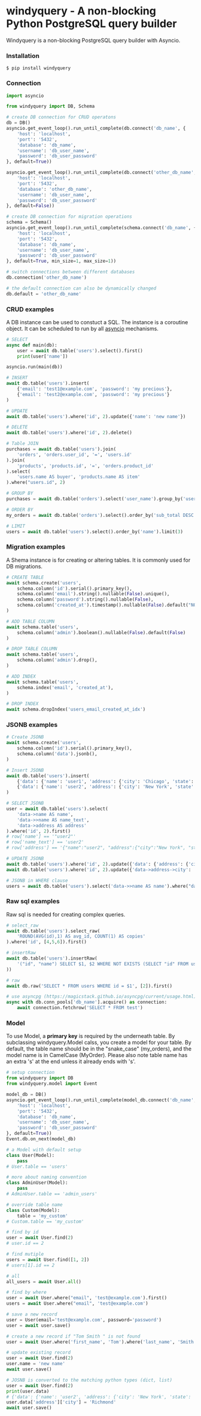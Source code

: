 # windyquery - A non-blocking Python PostgreSQL query builder

Windyquery is a non-blocking PostgreSQL query builder with Asyncio.

### Installation
```
$ pip install windyquery
```

### Connection
```python
import asyncio

from windyquery import DB, Schema

# create DB connection for CRUD operatons
db = DB()
asyncio.get_event_loop().run_until_complete(db.connect('db_name', {
    'host': 'localhost',
    'port': '5432',
    'database': 'db_name',
    'username': 'db_user_name',
    'password': 'db_user_password'
}, default=True))

asyncio.get_event_loop().run_until_complete(db.connect('other_db_name', {
    'host': 'localhost',
    'port': '5432',
    'database': 'other_db_name',
    'username': 'db_user_name',
    'password': 'db_user_password'
}, default=False))

# create DB connection for migration operations
schema = Schema()
asyncio.get_event_loop().run_until_complete(schema.connect('db_name', {
    'host': 'localhost',
    'port': '5432',
    'database': 'db_name',
    'username': 'db_user_name',
    'password': 'db_user_password'
}, default=True, min_size=1, max_size=1))

# switch connections between different databases
db.connection('other_db_name')

# the default connection can also be dynamically changed
db.default = 'other_db_name'
```

### CRUD examples
A DB instance can be used to constuct a SQL. The instance is a coroutine object.
It can be scheduled to run by all [asyncio](https://docs.python.org/3/library/asyncio-task.html) mechanisms.
```python
# SELECT
async def main(db):
    user = await db.table('users').select().first()
    print(user['name'])

asyncio.run(main(db))

# INSERT
await db.table('users').insert(
    {'email': 'test1@example.com', 'password': 'my precious'},
    {'email': 'test2@example.com', 'password': 'my precious'}
)

# UPDATE
await db.table('users').where('id', 2).update({'name': 'new name'})

# DELETE
await db.table('users').where('id', 2).delete()

# Table JOIN
purchases = await db.table('users').join(
    'orders', 'orders.user_id', '=', 'users.id'
).join(
    'products', 'products.id', '=', 'orders.product_id'
).select(
    'users.name AS buyer', 'products.name AS item'
).where("users.id", 2)

# GROUP BY
purchases = await db.table('orders').select('user_name').group_by('user_id')

# ORDER BY
my_orders = await db.table('orders').select().order_by('sub_total DESC', 'user_id')

# LIMIT
users = await db.table('users').select().order_by('name').limit(3)
```

### Migration examples
A Shema instance is for creating or altering tables.
It is commonly used for DB migrations.
```python
# CREATE TABLE
await schema.create('users',
    schema.column('id').serial().primary_key(),
    schema.column('email').string().nullable(False).unique(),
    schema.column('password').string().nullable(False),
    schema.column('created_at').timestamp().nullable(False).default("NOW()"),
)

# ADD TABLE COLUMN
await schema.table('users',
    schema.column('admin').boolean().nullable(False).default(False)
)

# DROP TABLE COLUMN
await schema.table('users',
    schema.column('admin').drop(),
)

# ADD INDEX
await schema.table('users',
    schema.index('email', 'created_at'),
)

# DROP INDEX
await schema.dropIndex('users_email_created_at_idx')
```


### JSONB examples
```python
# Create JSONB
await schema.create('users',
    schema.column('id').serial().primary_key(),
    schema.column('data').jsonb(),
)

# Insert JSONB
await db.table('users').insert(
    {'data': {'name': 'user1', 'address': {'city': 'Chicago', 'state': 'IL'}}},
    {'data': {'name': 'user2', 'address': {'city': 'New York', 'state': 'NY'}, 'admin': True}},
)

# SELECT JSONB
user = await db.table('users').select(
    'data->name AS name',
    'data->>name AS name_text',
    'data->address AS address'
).where('id', 2).first() 
# row['name'] == '"user2"'
# row['name_text'] == 'user2'
# row['address'] == '{"name":"user2", "address":{"city":"New York", "state":"NY"}}'

# UPDATE JSONB
await db.table('users').where('id', 2).update({'data': {'address': {'city': 'Richmond'}}})
await db.table('users').where('id', 2).update({'data->address->city': 'Richmond'})

# JSONB in WHERE clause
users = await db.table('users').select('data->>name AS name').where("data->address->city", 'Chicago')
```

### Raw sql examples
Raw sql is needed for creating complex queries.
```python
# select_raw
await db.table('users').select_raw(
    'ROUND(AVG(id),1) AS avg_id, COUNT(1) AS copies'
).where('id', [4,5,6]).first()

# insertRaw
await db.table('users').insertRaw(
    '("id", "name") SELECT $1, $2 WHERE NOT EXISTS (SELECT "id" FROM users WHERE "id" = $1)', [10, 'user name']
))

# raw
await db.raw('SELECT * FROM users WHERE id = $1', [2]).first()

# use asyncpg (https://magicstack.github.io/asyncpg/current/usage.html)
async with db.conn_pools['db_name'].acquire() as connection:
    await connection.fetchrow('SELECT * FROM test')

```

### Model
To use Model, a **primary key** is required by the underneath table.
By subclassing windyquery.Model calss, you create a model for your table.
By default, the table name should be in the "snake_case" (my_orders),
and the model name is in CamelCase (MyOrder).
Please also note table name has an extra 's' at the end unless it already ends with 's'.
```python
# setup connection
from windyquery import DB
from windyquery.model import Event

model_db = DB()
asyncio.get_event_loop().run_until_complete(model_db.connect('db_name', {
    'host': 'localhost',
    'port': '5432',
    'database': 'db_name',
    'username': 'db_user_name',
    'password': 'db_user_password'
}, default=True))
Event.db.on_next(model_db)

# a Model with default setup
class User(Model):
    pass
# User.table == 'users'

# more about naming convention
class AdminUser(Model):
    pass
# AdminUser.table == 'admin_users'

# override table name
class Custom(Model):
    table = 'my_custom'
# Custom.table == 'my_custom'

# find by id
user = await User.find(2)
# user.id == 2

# find mutiple
users = await User.find([1, 2])
# users[1].id == 2

# all
all_users = await User.all()

# find by where
user = await User.where("email", 'test@example.com').first()
users = await User.where("email", 'test@example.com')

# save a new record
user = User(email='test@example.com', password='password')
user = await user.save()

# create a new record if "Tom Smith " is not found
user = await User.where('first_name', 'Tom').where('last_name', 'Smith').first_or_new()

# update existing record
user = await User.find(2)
user.name = 'new name'
await user.save()

# JOSNB is converted to the matching python types (dict, list)
user = await User.find(2)
print(user.data)
# {'data': {'name': 'user2', 'address': {'city': 'New York', 'state': 'NY'}}
user.data['address']['city'] = 'Richmond'
await user.save()
```